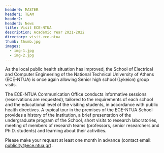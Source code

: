 ```yaml
---
header0: MASTER
header1: TEAM
header2:
header3: News
title: Visit ECE-NTUA
description: Academic Year 2021-2022
directory: visit-ece-ntua
thumb: thumb.jpg
images:
  - img-1.jpg
  - img-2.jpg
---
```

As the local public health situation has improved, the School of Electrical and Computer Engineering of the National Technical University of Athens (ECE-NTUA) is once again allowing Senior high school (Lykeion) group visits.

The ECE-NTUA Communication Office conducts informative sessions (reservations are requested), tailored to the requirements of each school and the educational level of the visiting students, in accordance with public health directives. A typical tour in the premises of the ECE-NTUA School provides a history of the Institution, a brief presentation of the undergraduate program of the School, short visits to research laboratories, meeting of members of research teams (professors, senior researchers and Ph.D. students) and learning about their activities.

Please make your request at least one month in advance (contact email: publicity@ece.ntua.gr).
